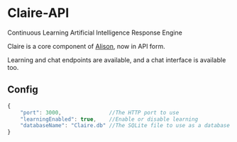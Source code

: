 # Claire-API
Continuous Learning Artificial Intelligence Response Engine

Claire is a core component of [Alison](https://github.com/Elementalmp4/ALISON-V2), now in API form.

Learning and chat endpoints are available, and a chat interface is available too. 

## Config

```js
{
    "port": 3000,               //The HTTP port to use
    "learningEnabled": true,    //Enable or disable learning
    "databaseName": "Claire.db" //The SQLite file to use as a database
}
```
